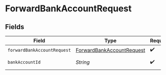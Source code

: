 # ForwardBankAccountRequest


## Fields

| Field                                                                         | Type                                                                          | Required                                                                      | Description                                                                   | Example                                                                       |
| ----------------------------------------------------------------------------- | ----------------------------------------------------------------------------- | ----------------------------------------------------------------------------- | ----------------------------------------------------------------------------- | ----------------------------------------------------------------------------- |
| `forwardBankAccountRequest`                                                   | [ForwardBankAccountRequest](../../models/shared/ForwardBankAccountRequest.md) | :heavy_check_mark:                                                            | N/A                                                                           |                                                                               |
| `bankAccountId`                                                               | *String*                                                                      | :heavy_check_mark:                                                            | The bank account ID.                                                          | XXX                                                                           |